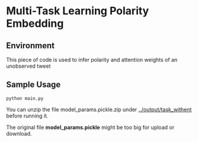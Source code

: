 # Multi-Task Learning Polarity Embedding

## Environment

This piece of code is used to infer polarity and attention weights of an unobserved tweet

## Sample Usage

```shell
python main.py
```

You can unzip the file model_params.pickle.zip under [../output/task_withent](../output/task_withent) before running it.

The original file **model_params.pickle** might be too big for upload or download.